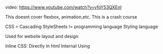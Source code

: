 video: https://www.youtube.com/watch?v=yfoY53QXEnI

This doesnt cover flexbox, animation,etc. This is a crash course

CSS = Cascading StyleSheets
!= programming language
Styling language

Used for website layout and design

Inline CSS: Directly in html
Internal Using <style thags within a single document>
External CSS: Linking an external.css

